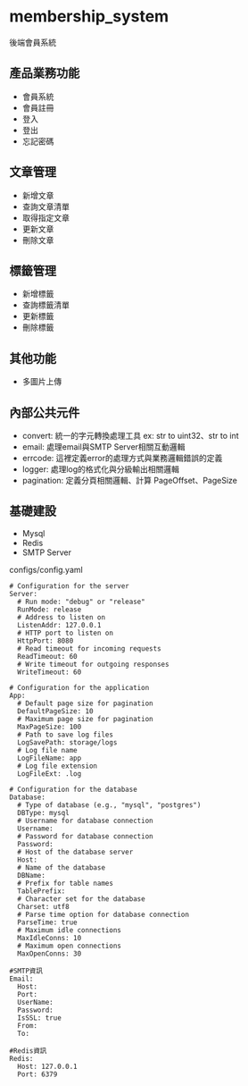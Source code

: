 # membership_system
後端會員系統

## 產品業務功能
- 會員系統
- 會員註冊
- 登入
- 登出
- 忘記密碼

## 文章管理
- 新增文章
- 查詢文章清單
- 取得指定文章
- 更新文章
- 刪除文章
  
## 標籤管理
- 新增標籤
- 查詢標籤清單
- 更新標籤
- 刪除標籤

## 其他功能
- 多圖片上傳

## 內部公共元件
- convert: 統一的字元轉換處理工具 ex: str to uint32、str to int
- email: 處理email與SMTP Server相關互動邏輯
- errcode: 這裡定義error的處理方式與業務邏輯錯誤的定義
- logger: 處理log的格式化與分級輸出相關邏輯
- pagination: 定義分頁相關邏輯、計算 PageOffset、PageSize



## 基礎建設
- Mysql
- Redis
- SMTP Server

configs/config.yaml
```
# Configuration for the server
Server: 
  # Run mode: "debug" or "release"
  RunMode: release
  # Address to listen on
  ListenAddr: 127.0.0.1
  # HTTP port to listen on
  HttpPort: 8080
  # Read timeout for incoming requests
  ReadTimeout: 60
  # Write timeout for outgoing responses
  WriteTimeout: 60

# Configuration for the application
App:
  # Default page size for pagination
  DefaultPageSize: 10
  # Maximum page size for pagination
  MaxPageSize: 100
  # Path to save log files
  LogSavePath: storage/logs
  # Log file name
  LogFileName: app
  # Log file extension
  LogFileExt: .log

# Configuration for the database
Database:
  # Type of database (e.g., "mysql", "postgres")
  DBType: mysql
  # Username for database connection
  Username:
  # Password for database connection
  Password:
  # Host of the database server
  Host:
  # Name of the database
  DBName:
  # Prefix for table names
  TablePrefix:
  # Character set for the database
  Charset: utf8
  # Parse time option for database connection
  ParseTime: true
  # Maximum idle connections
  MaxIdleConns: 10
  # Maximum open connections
  MaxOpenConns: 30

#SMTP資訊
Email:
  Host: 
  Port:
  UserName: 
  Password: 
  IsSSL: true
  From: 
  To: 

#Redis資訊
Redis:
  Host: 127.0.0.1
  Port: 6379
```
